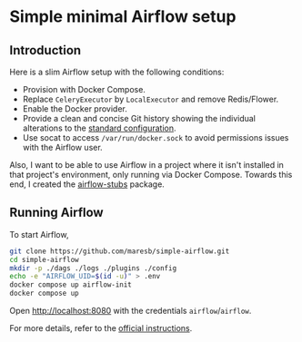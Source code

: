 # Simple minimal Airflow setup

## Introduction

Here is a slim Airflow setup with the following conditions:

* Provision with Docker Compose.
* Replace `CeleryExecutor` by `LocalExecutor` and remove Redis/Flower.
* Enable the Docker provider.
* Provide a clean and concise Git history showing the individual alterations to the [standard configuration](https://airflow.apache.org/docs/apache-airflow/stable/howto/docker-compose/index.html).
* Use socat to access `/var/run/docker.sock` to avoid permissions issues with the Airflow user.

Also, I want to be able to use Airflow in a project where it isn't installed in that project's environment, only running via Docker Compose. Towards this end, I created the [airflow-stubs](https://github.com/maresb/airflow-stubs) package.

## Running Airflow

To start Airflow,

```bash
git clone https://github.com/maresb/simple-airflow.git
cd simple-airflow
mkdir -p ./dags ./logs ./plugins ./config
echo -e "AIRFLOW_UID=$(id -u)" > .env
docker compose up airflow-init
docker compose up
```

Open <http://localhost:8080> with the credentials `airflow`/`airflow`.

For more details, refer to the [official instructions](https://airflow.apache.org/docs/apache-airflow/stable/howto/docker-compose/index.html).

